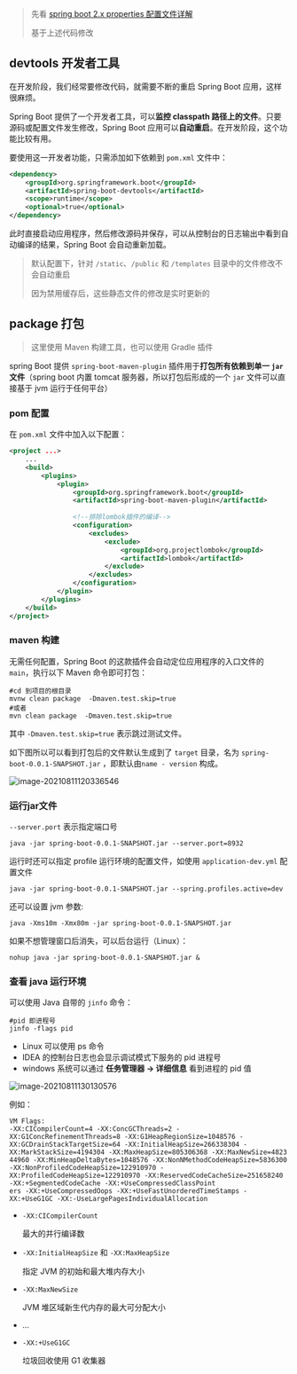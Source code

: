 > 先看 [spring boot 2.x properties 配置文件详解](https://mp.weixin.qq.com/s?__biz=Mzg5MjYzNTA4Ng==&mid=2247484692&idx=1&sn=d4133a364c5121e51844258499be7b10&chksm=c03a57b5f74ddea350b4fcc5f0c52cdc1211cff7941b6a1634a45c2a6b099804a5c81689fa02&scene=21#wechat_redirect)
>
> 基于上述代码修改



## devtools 开发者工具

在开发阶段，我们经常要修改代码，就需要不断的重启 Spring Boot 应用，这样很麻烦。

Spring Boot 提供了一个开发者工具，可以**监控 classpath 路径上的文件**。只要源码或配置文件发生修改，Spring Boot 应用可以**自动重启**。在开发阶段，这个功能比较有用。

要使用这一开发者功能，只需添加如下依赖到 `pom.xml` 文件中：

```xml
<dependency>
    <groupId>org.springframework.boot</groupId>
    <artifactId>spring-boot-devtools</artifactId>
    <scope>runtime</scope>
    <optional>true</optional>
</dependency>
```

此时直接启动应用程序，然后修改源码并保存，可以从控制台的日志输出中看到自动编译的结果，Spring Boot 会自动重新加载。

> 默认配置下，针对 `/static`、`/public` 和 `/templates` 目录中的文件修改不会自动重启
>
> 因为禁用缓存后，这些静态文件的修改是实时更新的



## package 打包

> 这里使用 Maven 构建工具，也可以使用 Gradle 插件

spring Boot 提供  `spring-boot-maven-plugin` 插件用于**打包所有依赖到单一 `jar` 文件**（spring boot 内置 tomcat 服务器，所以打包后形成的一个 `jar` 文件可以直接基于 jvm 运行于任何平台）



### **pom 配置**

在 `pom.xml` 文件中加入以下配置：

```xml
<project ...>
    ...
    <build>
        <plugins>
            <plugin>
                <groupId>org.springframework.boot</groupId>
                <artifactId>spring-boot-maven-plugin</artifactId>
                
                <!--排除lombok插件的编译-->
                <configuration>
                    <excludes>
                        <exclude>
                            <groupId>org.projectlombok</groupId>
                            <artifactId>lombok</artifactId>
                        </exclude>
                    </excludes>
                </configuration>
            </plugin>
        </plugins>
	</build>
</project>
```



### **maven 构建**

无需任何配置，Spring Boot 的这款插件会自动定位应用程序的入口文件的 `main`，执行以下 Maven 命令即可打包：

```shell
#cd 到项目的根目录
mvnw clean package  -Dmaven.test.skip=true
#或者
mvn clean package  -Dmaven.test.skip=true
```

其中 `-Dmaven.test.skip=true` 表示跳过测试文件。



如下图所以可以看到打包后的文件默认生成到了 `target` 目录，名为 `spring-boot-0.0.1-SNAPSHOT.jar` ，即默认由`name - version` 构成。

![image-20210811120336546](https://img-note.langyastudio.com/20210811120336.png?x-oss-process=style/watermark)



### **运行jar文件**

`--server.port` 表示指定端口号

```shell
java -jar spring-boot-0.0.1-SNAPSHOT.jar --server.port=8932
```



运行时还可以指定 profile 运行环境的配置文件，如使用 `application-dev.yml` 配置文件

```shell
java -jar spring-boot-0.0.1-SNAPSHOT.jar --spring.profiles.active=dev
```



还可以设置 jvm 参数:

```shell
java -Xms10m -Xmx80m -jar spring-boot-0.0.1-SNAPSHOT.jar 
```



如果不想管理窗口后消失，可以后台运行（Linux）：

```shell
nohup java -jar spring-boot-0.0.1-SNAPSHOT.jar &
```



### **查看 java 运行环境**

可以使用 Java 自带的 `jinfo` 命令：

```shell
#pid 即进程号
jinfo -flags pid
```

- Linux 可以使用 ps 命令
- IDEA 的控制台日志也会显示调试模式下服务的 pid 进程号
- windows 系统可以通过 **任务管理器 -> 详细信息** 看到进程的 pid 值

![image-20210811130130576](https://img-note.langyastudio.com/20210811130132.png?x-oss-process=style/watermark)



例如：

```shell
VM Flags:
-XX:CICompilerCount=4 -XX:ConcGCThreads=2 -XX:G1ConcRefinementThreads=8 -XX:G1HeapRegionSize=1048576 -XX:GCDrainStackTargetSize=64 -XX:InitialHeapSize=266338304 -XX:MarkStackSize=4194304 -XX:MaxHeapSize=805306368 -XX:MaxNewSize=4823
44960 -XX:MinHeapDeltaBytes=1048576 -XX:NonNMethodCodeHeapSize=5836300 -XX:NonProfiledCodeHeapSize=122910970 -XX:ProfiledCodeHeapSize=122910970 -XX:ReservedCodeCacheSize=251658240 -XX:+SegmentedCodeCache -XX:+UseCompressedClassPoint
ers -XX:+UseCompressedOops -XX:+UseFastUnorderedTimeStamps -XX:+UseG1GC -XX:-UseLargePagesIndividualAllocation
```

- `-XX:CICompilerCount ` 

  最大的并行编译数

- `-XX:InitialHeapSize` 和 `-XX:MaxHeapSize` 

  指定 JVM 的初始和最大堆内存大小

- `-XX:MaxNewSize` 

   JVM 堆区域新生代内存的最大可分配大小

- …

- `-XX:+UseG1GC` 

  垃圾回收使用 G1 收集器
